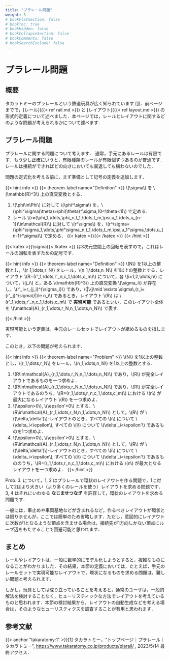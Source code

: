 ```yaml
---
title: "プラレール問題"
weight: 3
# bookFlatSection: false
# bookToc: true
# bookHidden: false
# bookCollapseSection: false
# bookComments: false
# bookSearchExclude: false
---
```


# プラレール問題

## 概要

タカラトミーのプラレールという鉄道玩具が広く知られています [[1]](#takaratomy:1)．前ページまでで，[レール]({{< ref rail.md >}}) と [レイアウト]({{< ref layout.md >}}) の形式的定義について述べました．本ページでは，レールとレイアウトに関するどのような問題が考えられるかについて述べます．

## プラレール問題

プラレールに関する問題について考えます．
通常，手元にあるレールは有限です．もう少し正確にいうと，有限種類のレールが有限個ずつあるのが普通です．レールは接続ができればどの向きにおいても裏返しても構わないのでした．

問題の定式化を考える前に，まず準備として記号の定義を追加します．

{{< hint info >}}
{{< theorem-label name="Definition" >}} \\(\sigma\\) を \\(\\mathbb{R}^3\\) 上の直交変換とする．

1. \\(\phi\in\Phi\\) に対して \\(\phi^\sigma\\) を，\\(\phi^\sigma(\theta)=\phi(\theta)^\sigma\,(0<\theta<1)\\) で定める．
2. レール \\(r=(\phi_1,\dots,\phi_n,t_1,\dots,t_m,\psi,u_1,\dots,u_{n-1})\in\mathcal{R}\\) に対して \\(r^\sigma\\) を，\\(r^\sigma=(\phi^\sigma_1,\dots,\phi^\sigma_n,t_1,\dots,t_m,\psi,u_1^\sigma,\dots,u_{n-1}^\sigma)\\) で定める．
{{< katex >}}{{< /katex >}}
{{< /hint >}}

{{< katex >}}\sigma{{< /katex >}} は3次元空間上の回転を表すので，これはレールの回転を表すための記号です．

{{< hint info >}}
{{< theorem-label name="Definition" >}} \\(N\\) を1以上の整数とし，\\(r_1,\dots,r_N\\) をレール，\\(n_1,\dots,n_N\\) を1以上の整数とする．レイアウト \\(R=(r\'_1,\dots,r\'_n,c_1,\dots,c_m)\\) について，各 \\(i=1,2,\dots,n\\) について，\\(j_i\\) と，ある \\(\mathbb{R}^3\\) 上の直交変換 \\(\sigma_i\\) が存在し，\\(r\'\_i=r\_{j_i}^{\sigma_i}\\) であり，\\(|\\{j\mid \exists \sigma\\,(r_i={r\'_j}^\sigma\\}|\le n_i\\) であるとき，レイアウト \\(R\\) は \\(r\'_1,\dots,r\'_n,c_1,\dots,c_m\\) で **実現可能** であるといい，このレイアウト全体を \\(\\mathcal{A}\_{r\_1,\dots,r_N,n_1,\dots,n_N}\\) で表す．

{{< /hint >}}

実現可能という定義は，手元のレールセットでレイアウトが組めるものを指します．

このとき，以下の問題が考えられます．

{{< hint info >}}
{{< theorem-label name="Problem" >}} \\(N\\) を1以上の整数とし，\\(r_1,\dots,r_N\\) をレール，\\(n_1,\dots,n_N\\) を1以上の整数とする．

1. \\(R\in\\mathcal{A}\_{r\_1,\dots,r_N,n_1,\dots,n_N}\\) であり，\\(R\\) が完全レイアウトであるものを一つ求めよ．
2. \\(R\in\\mathcal{A}\_{r\_1,\dots,r_N,n_1,\dots,n_N}\\) であり，\\(R\\) が完全レイアウトであるのうち，\\(R=(r_1,\dots,r_n,c_1,\dots,c_m)\\) における \\(n\\) が最大になるレイアウト \\(R\\) を一つ求めよ．
3. \\(\epsilon>0\\), \\(\epsilon'>0\\) とする．\\(R\in\\mathcal{A}\_{r\_1,\dots,r_N,n_1,\dots,n_N}\\) として，\\(R\\) が \\((\delta,\delta\')\\)-レイアウトのとき，すべての \\(i\\) について \\(\delta_i<\epsilon\\), すべての \\(i\\) について \\(\delta\'_i<\epsilon\'\\) であるものを1つ求めよ．
3. \\(\epsilon>0\\), \\(\epsilon'>0\\) とする．\\(R\in\\mathcal{A}\_{r\_1,\dots,r_N,n_1,\dots,n_N}\\) として，\\(R\\) が \\((\delta,\delta\')\\)-レイアウトのとき，すべての \\(i\\) について \\(\delta_i<\epsilon\\), すべての \\(i\\) について \\(\delta\'_i<\epsilon\'\\) であるもののうち，\\(R=(r_1,\dots,r_n,c_1,\dots,c_m)\\) における \\(n\\) が最大となるレイアウトを一つ求めよ．
{{< /hint >}}

Prob. 3. について，1, 2 はプラレールで環状のレイアウトを作る問題で，1に対して2はより大きい（より多くのレールを使う）レイアウトを求める問題です．3, 4 はそれにいわゆる **なじませつなぎ** を許容して，環状のレイアウトを求める問題です．

一般には，車止めや車両基地などが含まれるなど，作るべきレイアウトが環状とは限りませんが，ここでは簡単のため省略します．ただし，意図的にレイアウトに次数が1となるような頂点を含ませる場合は，接続先が1方向しかない頂点にループ辺をもたせることで回避可能と思われます．

## まとめ

レールやレイアウトは，一般に数学的にモデル化しようとすると，複雑なものになることがわかりました．その結果，本節の定義においては，たとえば，手元のレールセットで実現可能なレイアウトで，環状になるものを求める問題は，難しい問題と考えられます．

しかし，玩具としては成り立っていることを考えると，通常のユーザは，一般的解法を検討することなく，ヒューリスティックな方法でレイアウトを考えているものと思われます．本節の検討結果から，レイアウトの自動生成などを考える場合は，そのようなヒューリスティクスを調査することが有用と思われます．

## 参考文献

{{< anchor "takaratomy:1" >}}[1] タカラトミー，“トップページ｜プラレール｜タカラトミー”, https://www.takaratomy.co.jp/products/plarail/ , 2023/5/14 最終アクセス．

